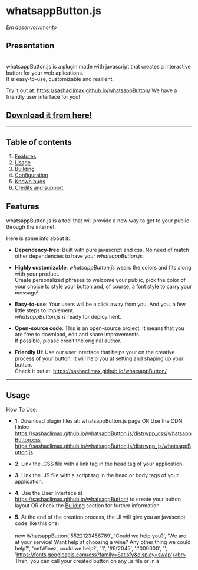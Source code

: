 # whatsappButton.js
*Em desenvolvimento*<br>

## Presentation
<br>whatsappButton.js is a plugin made with javascript that creates a interactive button for your web aplications.
<br>It is easy-to-use, customizable and resilient.

Try it out at: https://sashaclimax.github.io/whatsappButton/
We have a friendly user interface for you!

## **[Download it from here!](https://github.com/sashaclimax/whatsappButton.js)**

------------------------------------------------

## Table of contents

1. [Features](#features)
2. [Usage](#usage)
3. [Building](#building)
4. [Configuration](#configuration)
5. [Known bugs](#known-bugs)
6. [Credits and support](#credits-and-support)


## Features

whatsappButton.js is a tool that will provide a new way to get to your public through the internet.

Here is some info about it:

- **Dependency-free**:  Built with pure javascript and css. No need of match other dependencies to have your *whatsappButton.js*.

- **Highly customizable**:  *whatsappButton.js* wears the colors and fits along with your product.<br>Create personalized phrases to welcome your public, pick the color of your choice to style your button and, of course, a font style to carry your message!

- **Easy-to-use**:  Your users will be a click away from you. And you, a few little steps to implement.<br>*whatsappButton.js* is ready for deployment.

- **Open-source code**:  This is an open-source project. It means that you are free to download, edit and share improvements.<br>If possible, please credit the original author.

- **Friendly UI**:  Use our user interface that helps your on the creative process of your button. It will help you at setting and shaping up your button.<br>Check it out at: https://sashaclimax.github.io/whatsappButton/

------------------------------------------------

## Usage

How To Use:

- **1.** Download plugin files at: whatsappButton.js page OR Use the CDN Links: 
https://sashaclimax.github.io/whatsappButton.js/dist/wpp_css/whatsappButton.css https://sashaclimax.github.io/whatsappButton.js/dist/wpp_js/whatsappButton.js 

- **2.** Link the .CSS file with a link tag in the head tag of your application. 

- **3.** Link the .JS file with a script tag in the head or body tags of your application. 

- **4.** Use the User Interface at https://sashaclimax.github.io/whatsappButton/ to create your button layout 
OR check the [Building](#building) section for further information.

- **5.** At the end of the creation process, the UI will give you an javascript code like this one:
<br><br>
new WhatsappButton('5522123456789', 'Could we help you?', 'We are at your service! Want help at choosing a wine? Any other thing we could help?', 'netWinez, could we help?', '1', '#6f2045', '#000000', '', 'https://fonts.googleapis.com/css?family=Satisfy&display=swap')<br><br>
Then, you can call your created button on any .js file or in a <script> tag.
  
------------------------------------------------

## Building

This section is a more techinical insight that explains how the whatsappButton.js works

 **1. Technology Stack** - The plugin is fully developed with front-end technology. Made with Vanilla JavaScript and CSS Rules.
 <br>There is no other dependency that a web browser capable of parsing JavaScript ES6 and CSS3 to run *whatsappButton.js*.
 
 **2. Instantiation Parameters** - WhatsappButton is the class that handles some parameters at object instantiation.<br>These parameters are in charge of shaping up the button layout.

### Parameters
These are the parameters in sequence of object instantiation:

| Parameter  | Type                          | Description                                                                          |
|------------|-------------------------------|--------------------------------------------------------------------------------------|
| pNumber *  | string(preferred), number     | Enter only numbers of an phone number to received messages. For example: 5522123456789 |
| wMessage   | string                        | Will be displayed when mouse is over the button. Recommended: <=16 characters.       |
| phMessage  | string                        | This one will be shown while the user didn't type in the input field yet.            |
| dMessage   | string                        | At mobile, Whatsapp will be automatically launch with this message in chat input field |
| iconStyle  | string(preferred), number     | Pick an icon style of your choice. Values 0-4.
| color      | string(#xxxxxx/#xxx/rgb/rgba) | Pick a main color for the backgrounds. HEX and rgb/rgba formats are supported.         |
| subColor   | string(#xxxxxx/#xxx/rgb/rgba) | Pick a main color for the details. HEX and rgb/rgba formats are supported.             |
| textColor  | string(#xxxxxx/#xxx/rgb/rgba) | Pick a color for the texts. HEX and rgb/rgba formats are supported.                    |
| fontFamily | string(Google Fonts Name/URL) | Enter a font name or font URL from any of the available at **[Google Fonts API](https://fonts.google.com/)**|
